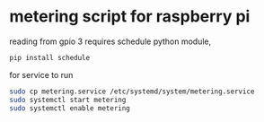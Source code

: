 # metering script for raspberry pi

reading from gpio 3
requires schedule python module, 
```bash
pip install schedule
```

for service to run 
```bash
sudo cp metering.service /etc/systemd/system/metering.service
sudo systemctl start metering
sudo systemctl enable metering
```
